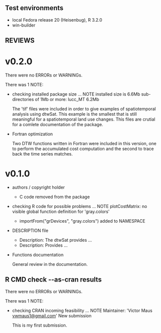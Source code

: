 ## Test environments
* local Fedora release 20 (Heisenbug), R 3.2.0
* win-builder 

## REVIEWS

# v0.2.0
There were no ERRORs or WARNINGs. 

There was 1 NOTE:

* checking installed package size ... NOTE
  installed size is 6.6Mb
  sub-directories of 1Mb or more:
    lucc_MT  6.2Mb

  The 'tif' files were included in order to give examples of spatiotemporal analysis using dtwSat. This example is the smallest that is still meaningful for a spatiotemporal land use changes. This files are crutial for a comlete documentation of the package. 

* Fortran optimization 
  
  Two DTW functions written in Fortran were included in this version, one to perform the accumulated cost computation and the second to trace back the time series matches.


# v0.1.0

* authors / copyright holder

  - C code removed from the package 
  
* checking R code for possible problems ... NOTE
plotCostMatrix: no visible global function definition for 'gray.colors'

  + importFrom("grDevices", "gray.colors") added to NAMESPACE

* DESCRIPTION file

  - Description: The dtwSat provides ...
  + Description: Provides ...

* Functions documentation 

  General review in the documentation.


## R CMD check --as-cran results
There were no ERRORs or WARNINGs. 

There was 1 NOTE:

* checking CRAN incoming feasibility ... NOTE
  Maintainer: 'Victor Maus <vwmaus1@gmail.com>'
  New submission

  This is my first submission.

